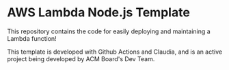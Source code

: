 # AWS Lambda Node.js Template

This repository contains the code for easily deploying and maintaining a Lambda function!

This template is developed with Github Actions and Claudia, and is an active project being developed by ACM Board's Dev Team.

